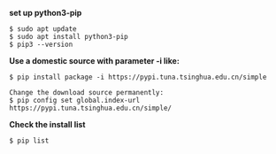 **set up python3-pip**
```console
$ sudo apt update
$ sudo apt install python3-pip
$ pip3 --version
```
**Use a domestic source with parameter -i like:**
```console
$ pip install package -i https://pypi.tuna.tsinghua.edu.cn/simple

Change the download source permanently:
$ pip config set global.index-url https://pypi.tuna.tsinghua.edu.cn/simple/
```

**Check the install list**
```console
$ pip list
```